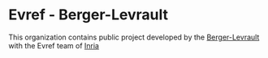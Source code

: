 # Evref - Berger-Levrault

This organization contains public project developed by the [Berger-Levrault](https://www.berger-levrault.com/) with the Evref team of [Inria](https://www.inria.fr)
